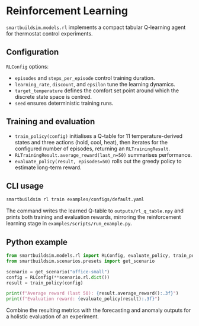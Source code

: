 # Reinforcement Learning

`smartbuildsim.models.rl` implements a compact tabular Q-learning agent for
thermostat control experiments.

## Configuration

`RLConfig` options:

- `episodes` and `steps_per_episode` control training duration.
- `learning_rate`, `discount`, and `epsilon` tune the learning dynamics.
- `target_temperature` defines the comfort set point around which the discrete
  state space is centred.
- `seed` ensures deterministic training runs.

## Training and evaluation

- `train_policy(config)` initialises a Q-table for 11 temperature-derived states
  and three actions (hold, cool, heat), then iterates for the configured number
  of episodes, returning an `RLTrainingResult`.
- `RLTrainingResult.average_reward(last_n=50)` summarises performance.
- `evaluate_policy(result, episodes=50)` rolls out the greedy policy to estimate
  long-term reward.

## CLI usage

```bash
smartbuildsim rl train examples/configs/default.yaml
```

The command writes the learned Q-table to `outputs/rl_q_table.npy` and prints
both training and evaluation rewards, mirroring the reinforcement learning stage
in `examples/scripts/run_example.py`.

## Python example

```python
from smartbuildsim.models.rl import RLConfig, evaluate_policy, train_policy
from smartbuildsim.scenarios.presets import get_scenario

scenario = get_scenario("office-small")
config = RLConfig(**scenario.rl.dict())
result = train_policy(config)

print(f"Average reward (last 50): {result.average_reward():.3f}")
print(f"Evaluation reward: {evaluate_policy(result):.3f}")
```

Combine the resulting metrics with the forecasting and anomaly outputs for a
holistic evaluation of an experiment.

